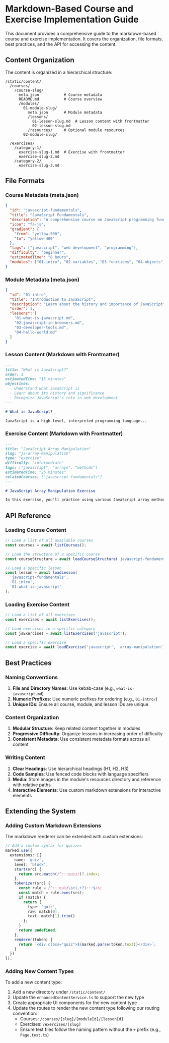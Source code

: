 # Markdown-Based Course and Exercise Implementation Guide

This document provides a comprehensive guide to the markdown-based course and exercise implementation. It covers the organization, file formats, best practices, and the API for accessing the content.

## Content Organization

The content is organized in a hierarchical structure:

```
/static/content/
  /courses/
    /course-slug/
      meta.json           # Course metadata
      README.md           # Course overview
      /modules/
        01-module-slug/
          meta.json       # Module metadata
          /lessons/
            01-lesson-slug.md  # Lesson content with frontmatter
            02-lesson-slug.md
          /resources/     # Optional module resources
        02-module-slug/
          ...
  /exercises/
    /category-1/
      exercise-slug-1.md  # Exercise with frontmatter
      exercise-slug-2.md
    /category-2/
      exercise-slug-3.md
```

## File Formats

### Course Metadata (meta.json)

```json
{
  "id": "javascript-fundamentals",
  "title": "JavaScript Fundamentals",
  "description": "A comprehensive course on JavaScript programming fundamentals",
  "icon": "fa-js",
  "gradient": {
    "from": "yellow-500",
    "to": "yellow-400"
  },
  "tags": ["javascript", "web development", "programming"],
  "difficulty": "beginner",
  "estimatedTime": "8 hours",
  "modules": ["01-intro", "02-variables", "03-functions", "04-objects"]
}
```

### Module Metadata (meta.json)

```json
{
  "id": "01-intro",
  "title": "Introduction to JavaScript",
  "description": "Learn about the history and importance of JavaScript",
  "order": 1,
  "lessons": [
    "01-what-is-javascript.md",
    "02-javascript-in-browsers.md",
    "03-developer-tools.md",
    "04-hello-world.md"
  ]
}
```

### Lesson Content (Markdown with Frontmatter)

```markdown
---
title: "What is JavaScript?"
order: 1
estimatedTime: "15 minutes"
objectives: 
  - Understand what JavaScript is
  - Learn about its history and significance
  - Recognize JavaScript's role in web development
---

# What is JavaScript?

JavaScript is a high-level, interpreted programming language...
```

### Exercise Content (Markdown with Frontmatter)

```markdown
---
title: "JavaScript Array Manipulation"
slug: "js-array-manipulation"
type: "exercise"
difficulty: "intermediate"
tags: ["javascript", "arrays", "methods"]
estimatedTime: "25 minutes"
relatedCourses: ["javascript-fundamentals"]
---

# JavaScript Array Manipulation Exercise

In this exercise, you'll practice using various JavaScript array methods...
```

## API Reference

### Loading Course Content

```typescript
// Load a list of all available courses
const courses = await listCourses();

// Load the structure of a specific course
const courseStructure = await loadCourseStructure('javascript-fundamentals');

// Load a specific lesson
const lesson = await loadLesson(
  'javascript-fundamentals',
  '01-intro',
  '01-what-is-javascript'
);
```

### Loading Exercise Content

```typescript
// Load a list of all exercises
const exercises = await listExercises();

// Load exercises in a specific category
const jsExercises = await listExercises('javascript');

// Load a specific exercise
const exercise = await loadExercise('javascript', 'array-manipulation');
```

## Best Practices

### Naming Conventions

1. **File and Directory Names**: Use kebab-case (e.g., `what-is-javascript.md`)
2. **Numeric Prefixes**: Use numeric prefixes for ordering (e.g., `01-intro/`)
3. **Unique IDs**: Ensure all course, module, and lesson IDs are unique

### Content Organization

1. **Modular Structure**: Keep related content together in modules
2. **Progressive Difficulty**: Organize lessons in increasing order of difficulty
3. **Consistent Metadata**: Use consistent metadata formats across all content

### Writing Content

1. **Clear Headings**: Use hierarchical headings (H1, H2, H3)
2. **Code Samples**: Use fenced code blocks with language specifiers
3. **Media**: Store images in the module's resources directory and reference with relative paths
4. **Interactive Elements**: Use custom markdown extensions for interactive elements

## Extending the System

### Adding Custom Markdown Extensions

The markdown renderer can be extended with custom extensions:

```typescript
// Add a custom syntax for quizzes
marked.use({
  extensions: [{
    name: 'quiz',
    level: 'block',
    start(src) {
      return src.match(/^:::quiz/)?.index;
    },
    tokenizer(src) {
      const rule = /^:::quiz\s+(.+?):::$/s;
      const match = rule.exec(src);
      if (match) {
        return {
          type: 'quiz',
          raw: match[0],
          text: match[1].trim()
        };
      }
      return undefined;
    },
    renderer(token) {
      return `<div class="quiz">${marked.parse(token.text)}</div>`;
    }
  }]
});
```

### Adding New Content Types

To add a new content type:

1. Add a new directory under `/static/content/`
2. Update the `enhancedContentService.ts` to support the new type
3. Create appropriate UI components for the new content type
4. Update the routes to render the new content type following our routing convention:
   - Courses: `/courses/[slug]/[moduleId]/[lessonId]`
   - Exercises: `/exercises/[slug]`
   - Ensure test files follow the naming pattern without the `+` prefix (e.g., `Page.test.ts`)
